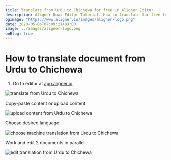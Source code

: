 ```yaml
---
title: Translate from Urdu to Chichewa for free in Aligner Editor
description: Aligner Dual Editor Tutorial. How to translate for free from Urdu to Chichewa. Aligner is multilingual document management platform. 
ogImage: "https://www.aligner.io/images/aligner-logo.png"
date: 2020-05-06T07:09:21+03:00
image: ../images/aligner-logo.png
onBlog: true
---
```


# How to translate document from Urdu to Chichewa

1. Go to editor at [app.aligner.io](https://app.aligner.io "Aligner App web page")

![translate from Urdu to Chichewa](../aligner-blank-editor.png "translate from Urdu to Chichewa")

Copy-paste content or upload content

![upload content from Urdu to Chichewa](../aligner-uploaded-document.png "upload content from Urdu to Chichewa")

Choose desired language

![choose machine translation from Urdu to Chichewa](../aligner-language-dropdown.png "choose machine translation from Urdu to Chichewa")

Work and edit 2 documents in parallel

![edit translation from Urdu to Chichewa](../aligner-double-sitded-editor.png "edit translation from Urdu to Chichewa")

